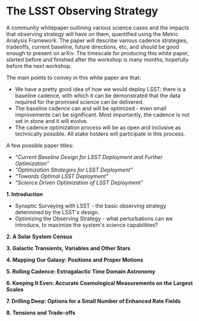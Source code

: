 # The LSST Observing Strategy

A community whitepaper outlining various science cases and the impacts that observing strategy will have on them, quantified using the Metric Analysis Framework. The paper will describe various cadence strategies, tradeoffs, current baseline, future directions, etc, and should be good enough to present on arXiv. The timescale for producing this white paper, started before and finished after the workshop is many months, hopefully before the next workshop. 

The main points to convey in this white paper are that:

* We have a pretty good idea of how we would deploy LSST: there is a baseline cadence, with which it can be demonstrated that the data required for the promised science can be delivered.
* The baseline cadence can and will be optimized - even small improvements can be significant. Most importantly, the cadence is not set in stone and it will evolve.
* The cadence optimization process will be as open and inclusive as technically possible. All stake holders will participate in this process.

A few possible paper titles:

* *“Current Baseline Design for LSST Deployment and Further Optimization”*
* *“Optimization Strategies for LSST Deployment”*
* *“Towards Optimal LSST Deployment”*
* *“Science Driven Optimization of LSST Deployment”*

**1. Introduction**
  * Synoptic Surveying with LSST - the basic observing strategy determined by the LSST's design.
  * Optimizing the Observing Strategy - what perturbations can we introduce, to maximize the system's science capabilities?

**2. A Solar System Census**

**3. Galactic Transients, Variables and Other Stars**

**4. Mapping Our Galaxy: Positions and Proper Motions**

**5. Rolling Cadence: Extragalactic Time Domain Astronomy**

**6. Keeping It Even: Accurate Cosmological Measurements on the Largest Scales**

**7. Drilling Deep: Options for a Small Number of Enhanced Rate Fields**

**8. Tensions and Trade-offs**
